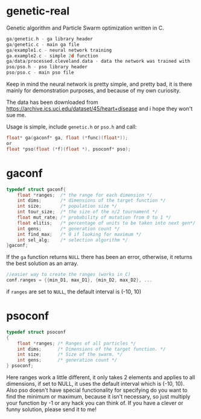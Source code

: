 # genetic-real

Genetic algorithm and Particle Swarm optimization written in C.

```c
ga/genetic.h - ga library header
ga/genetic.c - main ga file
ga/example1.c - neural network training
ga.example2.c - simple 2d function
ga/data/processed.cleveland.data - data the network was trained with
pso/pso.h - pso library header
pso/pso.c - main pso file
```

Keep in mind the neural network is pretty simple, and pretty bad, it
is there mainly for demonstration purposes, and because of my own
curiosity.

The data has been downloaded from https://archive.ics.uci.edu/dataset/45/heart+disease
and i hope they won't sue me.

Usage is simple, include `genetic.h` or `pso.h` and call:
```c
float* ga(gaconf* ga, float (*func)(float*));
or
float *pso(float (*f)(float *), psoconf* pso);
```

# gaconf
```c
typedef struct gaconf{
    float *ranges;  /* the range for each dimension */
    int dims;       /* dimensions of the target function */
    int size;       /* population size */
    int tour_size;  /* the size of the n/2 tournament */
    float mut_rate; /* probability of mutation from 0 to 1 */
    float elitis;   /* percentage of units to be taken into next gen*/ 
    int gens;       /* generation count */
    int find_max;   /* 0 if looking for maximum */
    int sel_alg;    /* selection algorithm */
}gaconf;
```
If the `ga` function returns `NULL` there has been an error, otherwise,
it returns the best solution as an array.
```c
//easier way to create the ranges (works in C)
conf.ranges = {{min_D1, max_D1}, {min_D2, max_D2}, ...
```
if `ranges` are set to `NULL`, the default interval is (-10, 10)

# psoconf
```c
typedef struct psoconf
{
    float *ranges; /* Ranges of all particles */
    int dims;      /* Dimensions of the target function. */
    int size;      /* Size of the swarm. */
    int gens;      /* generation count */
} psoconf;
```
Here ranges work a little different, it only takes 2 elements
and applies to all dimensions, if set to NULL, it uses the
default interval which is (-10, 10).
Also pso doesn't have special functionality for specifying
do you want to find the minimum or maximum, because it isn't
necessary, so just multiply your function by -1 or any hack 
you can think of. If you have a clever or funny solution,
please send it to me!
